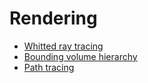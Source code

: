# Rendering

* [Whitted ray tracing](./GAMES101/Assignment5-whitted-ray-tracing/)
* [Bounding volume hierarchy](./GAMES101/Assignment6-bounding-volumne-hierarchy/)
* [Path tracing](./GAMES101/Assignment7-path-tracing/)